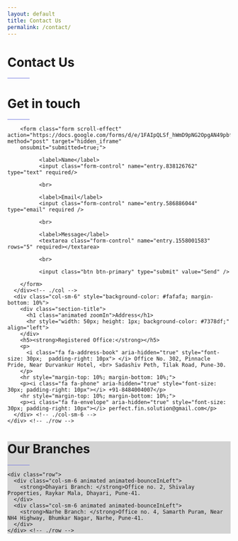 ```yaml
---
layout: default
title: Contact Us
permalink: /contact/
---
```


<div  id="bg-jumbotron" class="jumbotron jumbotron-fluid">
  <div class="container">
    <h1 class="times animated zoomIn" id="bg-jumbotron-text">Contact Us</h1>
    <hr style="width: 50px; height: 1px; background-color: #7378df;" align="left">
  </div>
</div>

<div class="section" style="padding-bottom: 0">
  <div class="container">
    <div class="row">
      <div class="col-sm-6">
        <div class="section-title">
          <h1 class="animated zoomIn">Get in touch</h1>
          <hr style="width: 50px; height: 1px; background-color: #7378df;" align="left">
        </div> <!-- ./col -->

        <form class="form scroll-effect" action="https://docs.google.com/forms/d/e/1FAIpQLSf_hWmD9pNG2OpgAN49pbfOoN6bgfQWZ57wUgLSGuIpqLaVng/formResponse"  method="post" target="hidden_iframe"
        onsubmit="submitted=true;">

              <label>Name</label>
              <input class="form-control" name="entry.838126762" type="text" required/>

              <br>

              <label>Email</label>
              <input class="form-control" name="entry.586886044" type="email" required />

              <br>

              <label>Message</label>
              <textarea class="form-control" name="entry.1558001583" rows="5" required></textarea>

              <br>

              <input class="btn btn-primary" type="submit" value="Send" />

        </form>
      </div><!-- ./col -->
      <div class="col-sm-6" style="background-color: #fafafa; margin-bottom: 10%">
        <div class="section-title">
          <h1 class="animated zoomIn">Address</h1>
          <hr style="width: 50px; height: 1px; background-color: #7378df;" align="left">
        </div>
        <h5><strong>Registered Office:</strong></h5>
        <p>
          <i class="fa fa-address-book" aria-hidden="true" style="font-size: 30px;  padding-right: 10px"> </i> Office No. 302, Pinnacle Pride, Near Durvankur Hotel, <br> Sadashiv Peth, Tilak Road, Pune-30.
        </p>
        <hr style="margin-top: 10%; margin-bottom: 10%;">
        <p><i class="fa fa-phone" aria-hidden="true" style="font-size: 30px; padding-right: 10px"></i> +91-8484004007</p>
        <hr style="margin-top: 10%; margin-bottom: 10%;">
        <p><i class="fa fa-envelope" aria-hidden="true" style="font-size: 30px; padding-right: 10px"></i> perfect.fin.solution@gmail.com</p>
      </div> <!-- ./col-sm-6 -->
    </div> <!-- ./row -->
  </div> <!-- ./container -->
</div> <!-- ./section -->

<div  class="section" style="background-color: lightgray;  margin: 0;">
  <div class="container text-center">
    <div class="row">
      <div class="col-sm-12"></div>
      <div class="col-sm-12">
        <div class="section-title">
          <h1 class="animated zoomIn">Our Branches</h1>
          <hr style="width: 50px; height: 1px; background-color: #7378df;">
        </div> <!-- ./section-title -->
      </div>
      <div class="col-sm-12"></div>
    </div> <!-- ./row -->

    <div class="row">
      <div class="col-sm-6 animated animated-bounceInLeft">
        <strong>Dhayari Branch: </strong>Office no. 2, Shivalay Properties, Raykar Mala, Dhayari, Pune-41.
      </div>
      <div class="col-sm-6 animated animated-bounceInLeft">
        <strong>Narhe Branch: </strong>Office no. 4, Samarth Puram, Near NH4 Highway, Bhumkar Nagar, Narhe, Pune-41.
      </div>
    </div> <!-- ./row -->
  </div> <!-- ./container -->
</div>
